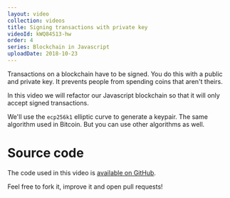 ```yaml
---
layout: video
collection: videos
title: Signing transactions with private key
videoId: kWQ84S13-hw
order: 4
series: Blockchain in Javascript
uploadDate: 2018-10-23
---
```


Transactions on a blockchain have to be signed. You do this with a public and private key. It prevents people from spending coins that aren't theirs.

In this video we will refactor our Javascript blockchain so that it will only accept signed transactions. 

We'll use the `ecp256k1` elliptic curve to generate a keypair. The same algorithm used in Bitcoin. But you can use other algorithms as well.

# Source code
The code used in this video is [available on GitHub](https://github.com/SavjeeTutorials/SavjeeCoin).

Feel free to fork it, improve it and open pull requests!
